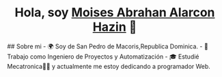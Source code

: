 <div align="center">
    <h1 align="center">Hola, soy <a href="https://scintillating-raindrop-e03630.netlify.app/">Moises Abrahan Alarcon Hazin</a> 👋</h1>
</div>
    ## Sobre mi
    - 🌍 Soy de San Pedro de Macoris,Republica Dominica.
    - 💼 Trabajo como Ingeniero de Proyectos y Automatización 
    - 🎓 Estudié Mecatronica🤖🦾 y actualmente me estoy dedicando a programador Web.
    <br>

